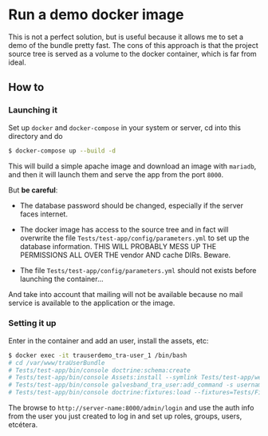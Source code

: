 # Run a demo docker image #

This is not a perfect solution, but is useful because it allows
me to set a demo of the bundle pretty fast. The cons of this
approach is that the project source tree is served as a volume
to the docker container, which is far from ideal.

## How to ##

### Launching it ###

Set up `docker` and `docker-compose` in your system or server,
cd into this directory and do

```bash
$ docker-compose up --build -d
```

This will build a simple apache image and download an image
with `mariadb`, and then it will launch them and serve the
app from the port `8000`.

But **be careful**:

 - The database password should be changed, especially
   if the server faces internet.
 
 - The docker image has access to the source tree and
   in fact will overwrite the file
   `Tests/test-app/config/parameters.yml` to set up the
   database information. THIS WILL PROBABLY MESS UP
   THE PERMISSIONS ALL OVER THE vendor AND cache DIRs. Beware.
   
 - The file `Tests/test-app/config/parameters.yml` should
   not exists before launching the container...
   
And take into account that mailing will not be available
because no mail service is available to the application or
the image.

### Setting it up ###

Enter in the container and add an user, install the assets, etc:

```bash
$ docker exec -it trauserdemo_tra-user_1 /bin/bash
# cd /var/www/traUserBundle
# Tests/test-app/bin/console doctrine:schema:create
# Tests/test-app/bin/console Assets:install --symlink Tests/test-app/web/
# Tests/test-app/bin/console galvesband_tra_user:add_command -s username email@host.net password
# Tests/test-app/bin/console doctrine:fixtures:load --fixtures=Tests/Fixtures/LoadRoleData.php --fixtures=Tests/Fixtures/LoadGroupData.php --append
```

The browse to `http://server-name:8000/admin/login` and use
the auth info from the user you just created to log in and
set up roles, groups, users, etcétera.